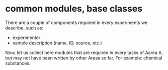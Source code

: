 # common modules, base classes
There are a couple of components required in every experiments we describe, such as:
- experimenter
- sample description (name, ID, source, etc.)

Now, let us collect here modules that are required in every tasks of Aarea A, but may not have been written by other Areas so far.
For example: chemical substances.
